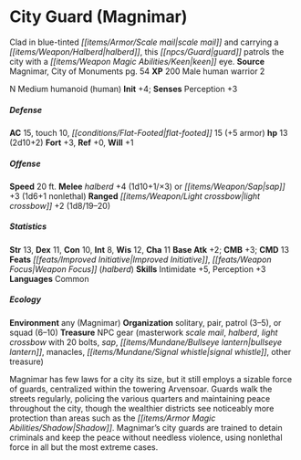 ﻿---
cssclass: [monsters]
title1: City Guard (Magnimar)
desc_short: Clad in blue-tinted scale mail and carrying a halberd, this guard patrols
  the city with a keen eye.
title2: City Guard (Magnimar)
CR: 1/2
sources:
- name: Magnimar, City of Monuments
  page: 54
  link: http://paizo.com/products/btpy8slp?Pathfinder-Campaign-Setting-Magnimar-City-of-Monuments
XP: 200
race: Male
classes:
- human warrior 2
alignment: N
size: Medium
type: humanoid
subtypes:
- human
initiative:
  bonus: 4
AC:
  AC: 15
  touch: 10
  flat_footed: 15
  components:
    armor: 5
HP:
  HP: 13
  long: 2d10+2
saves:
  fort: 3
  ref: 0
  will: 1
speeds:
  base: 20
attacks:
  melee:
  - - text: halberd +4 (1d10+1/×3)
      entries:
      - - damage: 1d10+1
          crit_multiplier: 3
      attack: halberd
      bonus:
      - 4
  - - text: sap +3 (1d6+1 nonlethal)
      entries:
      - - damage: 1d6+1
          type: nonlethal
      attack: sap
      bonus:
      - 3
  ranged:
  - - text: light crossbow +2 (1d8/19-20)
      entries:
      - - damage: 1d8
          crit_range: 19-20
      attack: light crossbow
      bonus:
      - 2
ability_scores:
  STR: 13
  DEX: 11
  CON: 10
  INT: 8
  WIS: 12
  CHA: 11
BAB: 2
CMB: 3
CMD: 13
feats:
- name: Improved Initiative
- name: Weapon Focus (halberd)
skills:
  Intimidate: 5
  Perception: 3
languages:
- Common
ecology:
  environment: any (Magnimar)
  organization: solitary, pair, patrol (3-5), or squad (6-10)
  treasure_type: NPC Gear
  treasure:
  - masterwork scale mail
  - halberd
  - light crossbow with 20 bolts
  - sap
  - bullseye lantern
  - manacles
  - signal whistle
  - other treasure
desc_long: Magnimar has few laws for a city its size, but it still employs a sizable
  force of guards, centralized within the towering Arvensoar. Guards walk the streets
  regularly, policing the various quarters and maintaining peace throughout the city,
  though the wealthier districts see noticeably more protection than areas such as
  the Shadow. Magnimar's city guards are trained to detain criminals and keep the
  peace without needless violence, using nonlethal force in all but the most extreme
  cases.

---

# City Guard (Magnimar)
Clad in blue-tinted _[[items/Armor/Scale mail|scale mail]]_ and carrying a _[[items/Weapon/Halberd|halberd]]_, this _[[npcs/Guard|guard]]_ patrols the city with a _[[items/Weapon Magic Abilities/Keen|keen]]_ eye.
**Source** Magnimar, City of Monuments pg. 54
**XP** 200
Male human warrior 2

N Medium humanoid (human)
**Init** +4; **Senses** Perception +3

##### Defense

**AC** 15, touch 10, _[[conditions/Flat-Footed|flat-footed]]_ 15 (+5 armor)
**hp** 13 (2d10+2)
**Fort** +3, **Ref** +0, **Will** +1

##### Offense
**Speed** 20 ft.
**Melee** _halberd_ +4 (1d10+1/×3) or _[[items/Weapon/Sap|sap]]_ +3 (1d6+1 nonlethal)
**Ranged** _[[items/Weapon/Light crossbow|light crossbow]]_ +2 (1d8/19–20)

##### Statistics
**Str** 13, **Dex** 11, **Con** 10, **Int** 8, **Wis** 12, **Cha** 11
**Base Atk** +2; **CMB** +3; **CMD** 13
**Feats** _[[feats/Improved Initiative|Improved Initiative]]_, _[[feats/Weapon Focus|Weapon Focus]]_ (_halberd_)
**Skills** Intimidate +5, Perception +3
**Languages** Common

##### Ecology

**Environment** any (Magnimar)
**Organization** solitary, pair, patrol (3–5), or squad (6–10)
**Treasure** NPC gear (masterwork _scale mail_, _halberd_, _light crossbow_ with 20 bolts, _sap_, _[[items/Mundane/Bullseye lantern|bullseye lantern]]_, manacles, _[[items/Mundane/Signal whistle|signal whistle]]_, other treasure)

Magnimar has few laws for a city its size, but it still employs a sizable force of guards, centralized within the towering Arvensoar. Guards walk the streets regularly, policing the various quarters and maintaining peace throughout the city, though the wealthier districts see noticeably more protection than areas such as the _[[items/Armor Magic Abilities/Shadow|Shadow]]_. Magnimar’s city guards are trained to detain criminals and keep the peace without needless violence, using nonlethal force in all but the most extreme cases.